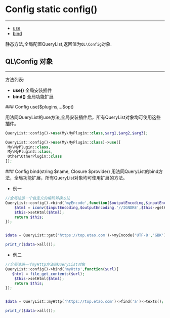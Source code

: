 # Config static config()

---

- [use](#anchor1)
- [bind](#anchor2)

静态方法,全局配置QueryList,返回值为`QL\Config`对象.

## QL\Config 对象

---

方法列表:
- **use()** 全局安装插件
- **bind()** 全局功能扩展

<a name="anchor1">
### Config use($plugins,...$opt)

用法同QueryList的use方法,全局安装插件后，所有QueryList对象均可使用这些插件。

```php
QueryList::config()->use(My\MyPlugin::class,$arg1,$arg2,$arg3);

QueryList::config()->use(My\MyPlugin::class)->use([
 My\MyPlugin::class,
 My\MyPlugin2::class,
 Other\OtherPlugin::class
]);

```
<a name="anchor2">
### Config bind(string $name, Closure $provider)
用法同QueryList的bind方法，全局功能扩展，所有QueryList对象均可使用扩展的方法。

- 例一

```php
//全局注册一个自定义的编码转换方法
QueryList::config()->bind('myEncode',function($outputEncoding,$inputEncoding){
    $html = iconv($inputEncoding,$outputEncoding.'//IGNORE',$this->getHtml());
    $this->setHtml($html);
    return $this;
});


$data = QueryList::get('https://top.etao.com')->myEncode('UTF-8','GBK')->find('a')->texts();

print_r($data->all());
```

- 例二

```php
//全局注册一个myHttp方法到QueryList对象
QueryList::config()->bind('myHttp',function($url){
   $html = file_get_contents($url);
    $this->setHtml($html);
    return $this;
});


$data = QueryList::myHttp('https://top.etao.com')->find('a')->texts();

print_r($data->all());
```